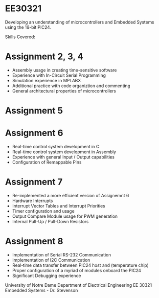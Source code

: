 # EE30321
Developing an understanding of microcontrollers and Embedded Systems using the 16-bit PIC24.

Skills Covered:

# Assignment 2, 3, 4

- Assembly usage in creating time-sensitive software
- Experience with In-Circuit Serial Programming
- Simulation experience in MPLABX
- Additional practice with code organiztion and commenting
- General architectural properties of microcontrollers

# Assignment 5

# Assignment 6

- Real-time control system development in C
- Real-time control system development in Assembly
- Experience with general Input / Output capabilities
- Configuration of Remappable Pins

# Assignment 7

- Re-implemented a more efficient version of Assignemnt 6
- Hardware Interrupts
- Interrupt Vector Tables and Interrupt Priorities
- Timer configuration and usage
- Output Compare Module usage for PWM generation
- Internal Pull-Up / Pull-Down Resistors

# Assignment 8

- Implementation of Serial RS-232 Communication
- Implementation of I2C Communication
- Real-time data transfer between PIC24 host and (temperature chip)
- Proper configuration of a myriad of modules onboard the PIC24
- Significant Debugging experience





University of Notre Dame
Department of Electrical Engineering
EE 30321 Embedded Systems - Dr. Stevenson
